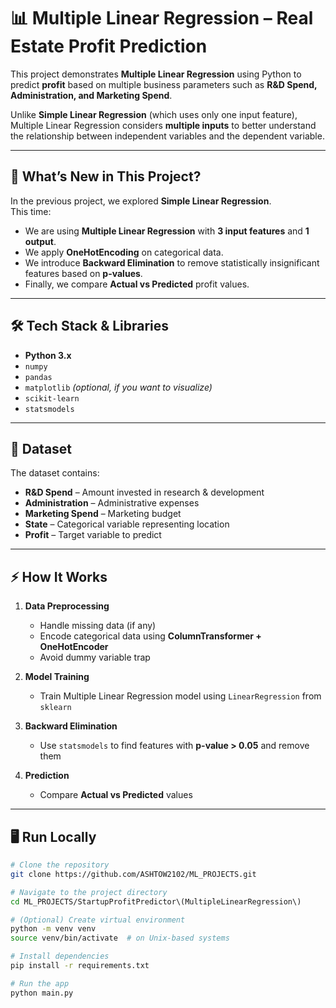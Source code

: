 # 📊 Multiple Linear Regression – Real Estate Profit Prediction

This project demonstrates **Multiple Linear Regression** using Python to predict **profit** based on multiple business parameters such as **R&D Spend, Administration, and Marketing Spend**.  

Unlike **Simple Linear Regression** (which uses only one input feature), Multiple Linear Regression considers **multiple inputs** to better understand the relationship between independent variables and the dependent variable.

---

## 🚀 What’s New in This Project?

In the previous project, we explored **Simple Linear Regression**.  
This time:
- We are using **Multiple Linear Regression** with **3 input features** and **1 output**.
- We apply **OneHotEncoding** on categorical data.
- We introduce **Backward Elimination** to remove statistically insignificant features based on **p-values**.
- Finally, we compare **Actual vs Predicted** profit values.

---

## 🛠️ Tech Stack & Libraries
- **Python 3.x**
- `numpy`
- `pandas`
- `matplotlib` *(optional, if you want to visualize)*
- `scikit-learn`
- `statsmodels`

---

## 📂 Dataset
The dataset contains:
- **R&D Spend** – Amount invested in research & development
- **Administration** – Administrative expenses
- **Marketing Spend** – Marketing budget
- **State** – Categorical variable representing location
- **Profit** – Target variable to predict

---

## ⚡ How It Works
1. **Data Preprocessing**
   - Handle missing data (if any)
   - Encode categorical data using **ColumnTransformer + OneHotEncoder**
   - Avoid dummy variable trap

2. **Model Training**
   - Train Multiple Linear Regression model using `LinearRegression` from `sklearn`

3. **Backward Elimination**
   - Use `statsmodels` to find features with **p-value > 0.05** and remove them

4. **Prediction**
   - Compare **Actual vs Predicted** values

---

## 🖥️ Run Locally
```bash
# Clone the repository
git clone https://github.com/ASHTOW2102/ML_PROJECTS.git

# Navigate to the project directory
cd ML_PROJECTS/StartupProfitPredictor\(MultipleLinearRegression\)

# (Optional) Create virtual environment
python -m venv venv
source venv/bin/activate  # on Unix-based systems

# Install dependencies
pip install -r requirements.txt

# Run the app
python main.py
